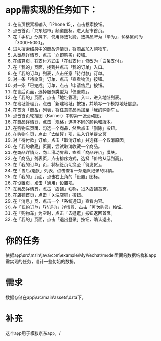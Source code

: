 # app需实现的任务如下：
1. 在首页搜索框输入「iPhone 15」，点击搜索按钮。
2. 点击首页「京东超市」频道图标，进入超市首页。
3. 在「手机」分类下，使用筛选功能，选择品牌为「华为」，价格区间为「3000-5000」。
4. 进入搜索结果中的商品详情页，将商品加入购物车。
5. 从商品详情页，点击「立即购买」按钮。
6. 在结算页，将支付方式由「在线支付」修改为「白条支付」。
7. 在「我的」页面，找到并点击「我的订单」入口。
8. 在「我的订单」列表，点击任意「待付款」订单。
9. 对一条「待收货」订单，点击「查看物流」按钮。
10. 对一条「已完成」订单，点击「申请售后」按钮。
11. 在售后页面，选择服务类型为「仅退款」。
12. 在「我的」页面，点击「地址管理」入口，进入地址列表。
13. 在地址管理页，点击「新建地址」按钮，并填写一个模拟地址信息。
14. 在首页「商品」列表，将任意商品添加至「我的购物车」。
15. 点击首页轮播图（Banner）中的第一张活动图。
16. 在商品详情页，点击「规格」选择不同的颜色和版本。
17. 在购物车页面，勾选一个商品，然后点击「删除」按钮。
18. 在购物车页，点击「去结算」项，进入订单提交页
19. 对「待付款」订单，点击「取消订单」并选择一个取消原因。
20. 在「我的收藏」页面，尝试取消收藏一个商品。
21. 在商品详情页，向上滑动屏幕，查看「商品评价」模块。
22. 在「商品」列表页，点击排序方式，选择「价格从低到高」。
23. 在「我的订单」页，将标签页切换至「待发货」。
24. 在「售后/退款」列表，点击查看一条退款记录的详情。
25. 在「我的」页面，点击右上角的「设置」图标。
26. 在设置页，点击「通用」设置项。
27. 在商品详情页，点击「店铺」名称，进入店铺首页。
28. 在店铺首页，点击「关注店铺」按钮。
29. 在「消息」页，点击一个「系统通知」查看内容。
30. 在「我的订单」「待评价」详情页，点击「再次购买」按钮。
31. 在「购物车」为空时，点击「去逛逛」按钮返回首页。
32. 在「我的」页面，点击「退出登录」按钮，确认退出。

# 你的任务
依据app\src\main\java\com\example\MyWechat\model里面的数据结构和app需实现的任务，设计一些初始的数据。

# 需求
数据存储在app\src\main\assets\data下。

# 补充
这个app用于模拟京东app。/